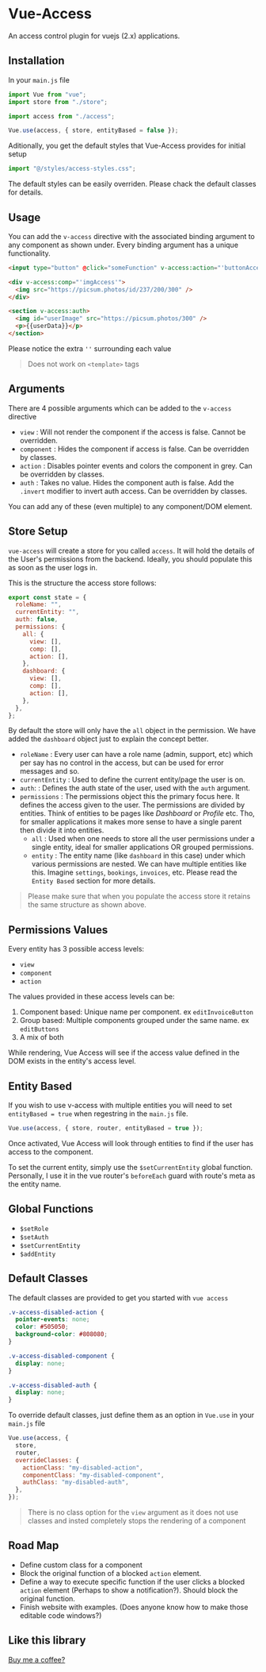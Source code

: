 # Vue-Access

An access control plugin for vuejs (2.x) applications.

## Installation

In your `main.js` file

```js
import Vue from "vue";
import store from "./store";

import access from "./access";

Vue.use(access, { store, entityBased = false });
```

Aditionally, you get the default styles that Vue-Access provides for initial setup

```js
import "@/styles/access-styles.css";
```

The default styles can be easily overriden. Please chack the default classes for details.

## Usage

You can add the `v-access` directive with the associated binding argument to any component as shown under. Every binding argument has a unique functionality.

```html
<input type="button" @click="someFunction" v-access:action="'buttonAccess'" />

<div v-access:comp="'imgAccess'">
  <img src="https://picsum.photos/id/237/200/300" />
</div>

<section v-access:auth>
  <img id="userImage" src="https://picsum.photos/300" />
  <p>{{userData}}</p>
</section>
```

Please notice the extra `''` surrounding each value

> Does not work on `<template>` tags

## Arguments

There are 4 possible arguments which can be added to the `v-access` directive

- `view`
  : Will not render the component if the access is false.
  Cannot be overridden.
- `component`
  : Hides the component if access is false.
  Can be overridden by classes.
- `action`
  : Disables pointer events and colors the component in grey.
  Can be overridden by classes.
- `auth`
  : Takes no value. Hides the component auth is false.
  Add the `.invert` modifier to invert auth access.
  Can be overridden by classes.

You can add any of these (even multiple) to any component/DOM element.

## Store Setup

`vue-access` will create a store for you called `access`. It will hold the details of the User's permissions from the backend. Ideally, you should populate this as soon as the user logs in.

This is the structure the access store follows:

```js
export const state = {
  roleName: "",
  currentEntity: "",
  auth: false,
  permissions: {
    all: {
      view: [],
      comp: [],
      action: [],
    },
    dashboard: {
      view: [],
      comp: [],
      action: [],
    },
  },
};
```

By default the store will only have the `all` object in the permission. We have added the `dashboard` object just to explain the concept better.

- `roleName`
  : Every user can have a role name (admin, support, etc) which per say has no control in the access, but can be used for error messages and so.
- `currentEntity`
  : Used to define the current entity/page the user is on.
- `auth`:
  : Defines the auth state of the user, used with the `auth` argument.
- `permissions`
  : The permissions object this the primary focus here. It defines the access given to the user. The permissions are divided by entities. Think of entities to be pages like _Dashboard_ or _Profile_ etc. Tho, for smaller applications it makes more sense to have a single parent then divide it into entities.
  - `all`
    : Used when one needs to store all the user permissions under a single entity, ideal for smaller applications OR grouped permissions.
  - `entity`
    : The entity name (like `dashboard` in this case) under which various permissions are nested. We can have multiple entities like this. Imagine `settings`, `bookings`, `invoices`, etc. Please read the `Entity Based` section for more details.

> Please make sure that when you populate the access store it retains the same structure as shown above.

## Permissions Values

Every entity has 3 possible access levels:

- `view`
- `component`
- `action`

The values provided in these access levels can be:

1. Component based: Unique name per component. ex `editInvoiceButton`
2. Group based: Multiple components grouped under the same name. ex `editButtons`
3. A mix of both

While rendering, Vue Access will see if the access value defined in the DOM exists in the entity's access level.

## Entity Based

If you wish to use v-access with multiple entities you will need to set `entityBased = true` when regestring in the `main.js` file.

```js
Vue.use(access, { store, router, entityBased = true });
```

Once activated, Vue Access will look through entities to find if the user has access to the component.

To set the current entity, simply use the `$setCurrentEntity` global function. Personally, I use it in the vue router's `beforeEach` guard with route's meta as the entity name.

## Global Functions

- `$setRole`
- `$setAuth`
- `$setCurrentEntity`
- `$addEntity`

## Default Classes

The default classes are provided to get you started with `vue access`

```css
.v-access-disabled-action {
  pointer-events: none;
  color: #505050;
  background-color: #808080;
}

.v-access-disabled-component {
  display: none;
}

.v-access-disabled-auth {
  display: none;
}
```

To override default classes, just define them as an option in `Vue.use` in your `main.js` file

```js
Vue.use(access, {
  store,
  router,
  overrideClasses: {
    actionClass: "my-disabled-action",
    componentClass: "my-disabled-component",
    authClass: "my-disabled-auth",
  },
});
```

> There is no class option for the `view` argument as it does not use classes and insted completely stops the rendering of a component

## Road Map

- Define custom class for a component
- Block the original function of a blocked `action` element.
- Define a way to execute specific function if the user clicks a blocked `action` element (Perhaps to show a notification?). Should block the original function.
- Finish website with examples. (Does anyone know how to make those editable code windows?)

## Like this library

[Buy me a coffee?](https://www.buymeacoffee.com/bhaskarnair2)
